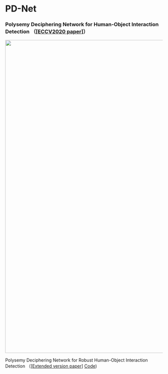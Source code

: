 # PD-Net
### Polysemy Deciphering Network for Human-Object Interaction Detection （[[ECCV2020 paper]](http://www.ecva.net/papers/eccv_2020/papers_ECCV/papers/123650069.pdf)）
<img src="https://github.com/MuchHair/Test/blob/master/Paper_Images/overview.png" width="999" >

Polysemy Deciphering Network for Robust Human-Object Interaction Detection （[[Extended version paper](https://arxiv.org/pdf/2008.02918.pdf)] [Code](https://github.com/MuchHair/PD-Net-Extended-Version))

